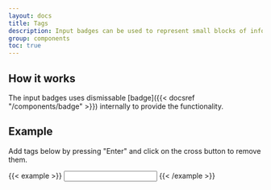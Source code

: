 ```yaml
---
layout: docs
title: Tags
description: Input badges can be used to represent small blocks of information.
group: components
toc: true
---
```


## How it works

The input badges uses dismissable [badge]({{< docsref "/components/badge" >}}) internally to provide the functionality.

## Example

Add tags below by pressing "Enter" and click on the cross button to remove them.

{{< example >}}
<input class="form-control" type="text" data-bs-tags="tags" data-bs-colour="secondary" data-bs-rounded="false">
{{< /example >}}
